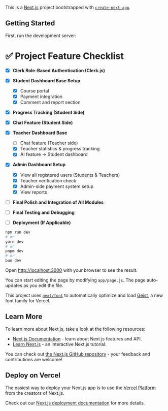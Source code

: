 This is a [Next.js](https://nextjs.org) project bootstrapped with [`create-next-app`](https://github.com/vercel/next.js/tree/canary/packages/create-next-app).

## Getting Started

First, run the development server:

# ✅ Project Feature Checklist

- [x] **Clerk Role-Based Authentication (Clerk.js)**

- [x] **Student Dashboard Base Setup**

  - [x] Course portal
  - [x] Payment integration
  - [x] Comment and report section

- [x] **Progress Tracking (Student Side)**

- [x] **Chat Feature (Student Side)**

- [x] **Teacher Dashboard Base**

  - [ ] Chat feature (Teacher side)
  - [x] Teacher statistics & progress tracking
  - [x] AI feature → Student dashboard

- [x] **Admin Dashboard Setup**

  - [x] View all registered users (Students & Teachers)
  - [x] Teacher verification check
  - [x] Admin-side payment system setup
  - [x] View reports

- [ ] **Final Polish and Integration of All Modules**

- [ ] **Final Testing and Debugging**

- [ ] **Deployment (If Applicable)**

```bash
npm run dev
# or
yarn dev
# or
pnpm dev
# or
bun dev
```

Open [http://localhost:3000](http://localhost:3000) with your browser to see the result.

You can start editing the page by modifying `app/page.js`. The page auto-updates as you edit the file.

This project uses [`next/font`](https://nextjs.org/docs/app/building-your-application/optimizing/fonts) to automatically optimize and load [Geist](https://vercel.com/font), a new font family for Vercel.

## Learn More

To learn more about Next.js, take a look at the following resources:

- [Next.js Documentation](https://nextjs.org/docs) - learn about Next.js features and API.
- [Learn Next.js](https://nextjs.org/learn) - an interactive Next.js tutorial.

You can check out [the Next.js GitHub repository](https://github.com/vercel/next.js) - your feedback and contributions are welcome!

## Deploy on Vercel

The easiest way to deploy your Next.js app is to use the [Vercel Platform](https://vercel.com/new?utm_medium=default-template&filter=next.js&utm_source=create-next-app&utm_campaign=create-next-app-readme) from the creators of Next.js.

Check out our [Next.js deployment documentation](https://nextjs.org/docs/app/building-your-application/deploying) for more details.

